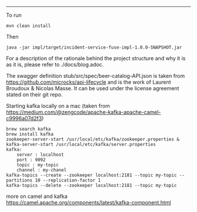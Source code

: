 ---
To run
```
mvn clean install
```
Then
```
java -jar impl/target/incident-service-fuse-impl-1.0.0-SNAPSHOT.jar
```
For a description of the rationale behind the project structure and why it is as it is, please refer to ./docs/blog.adoc.

The swagger definition stub/src/spec/beer-catalog-API.json is taken from https://github.com/microcks/api-lifecycle and is the work of Laurent Broudoux & Nicolas Masse. It can be used under the license agreement stated on their git repo.

Starting kafka locally on a mac (taken from https://medium.com/@zengcode/apache-kafka-apache-camel-c9996a07d2f3)
```
brew search kafka
brew install kafka
zookeeper-server-start /usr/local/etc/kafka/zookeeper.properties & kafka-server-start /usr/local/etc/kafka/server.properties
kafka:
    server : localhost
    port : 9092
    topic : my-topic
    channel : my-chanel
kafka-topics --create --zookeeper localhost:2181 --topic my-topic --partitions 10 --replication-factor 1
kafka-topics --delete --zookeeper localhost:2181 --topic my-topic
```
more on camel and kafka https://camel.apache.org/components/latest/kafka-component.html
